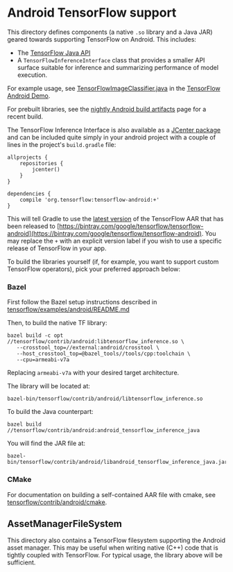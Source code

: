 # Android TensorFlow support

This directory defines components (a native `.so` library and a Java JAR)
geared towards supporting TensorFlow on Android. This includes:

- The [TensorFlow Java API](../../java/README.md)
- A `TensorFlowInferenceInterface` class that provides a smaller API
  surface suitable for inference and summarizing performance of model execution.

For example usage, see [TensorFlowImageClassifier.java](../../examples/android/src/org/tensorflow/demo/TensorFlowImageClassifier.java)
in the [TensorFlow Android Demo](../../examples/android).

For prebuilt libraries, see the
[nightly Android build artifacts](https://ci.tensorflow.org/view/Nightly/job/nightly-android/)
page for a recent build.

The TensorFlow Inference Interface is also available as a
[JCenter package](https://bintray.com/google/tensorflow/tensorflow-android) and
can be included quite simply in your android project with a couple of lines in
the project's `build.gradle` file:

```
allprojects {
    repositories {
        jcenter()
    }
}

dependencies {
    compile 'org.tensorflow:tensorflow-android:+'
}
```

This will tell Gradle to use the
[latest version](https://bintray.com/google/tensorflow/tensorflow-android/_latestVersion)
of the TensorFlow AAR that has been released to
[https://bintray.com/google/tensorflow/tensorflow-android](https://bintray.com/google/tensorflow/tensorflow-android).
You may replace the `+` with an explicit version label if you wish to
use a specific release of TensorFlow in your app.

To build the libraries yourself (if, for example, you want to support custom
TensorFlow operators), pick your preferred approach below:

### Bazel

First follow the Bazel setup instructions described in
[tensorflow/examples/android/README.md](../../examples/android/README.md)

Then, to build the native TF library:

```
bazel build -c opt //tensorflow/contrib/android:libtensorflow_inference.so \
   --crosstool_top=//external:android/crosstool \
   --host_crosstool_top=@bazel_tools//tools/cpp:toolchain \
   --cpu=armeabi-v7a
```

Replacing `armeabi-v7a` with your desired target architecture.

The library will be located at:

```
bazel-bin/tensorflow/contrib/android/libtensorflow_inference.so
```

To build the Java counterpart:

```
bazel build //tensorflow/contrib/android:android_tensorflow_inference_java
```

You will find the JAR file at:

```
bazel-bin/tensorflow/contrib/android/libandroid_tensorflow_inference_java.jar
```

### CMake

For documentation on building a self-contained AAR file with cmake, see
[tensorflow/contrib/android/cmake](cmake).


## AssetManagerFileSystem

This directory also contains a TensorFlow filesystem supporting the Android
asset manager. This may be useful when writing native (C++) code that is tightly
coupled with TensorFlow. For typical usage, the library above will be
sufficient.
